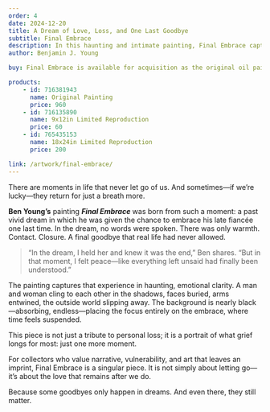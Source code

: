 ```yaml
---
order: 4
date: 2024-12-20
title: A Dream of Love, Loss, and One Last Goodbye
subtitle: Final Embrace
description: In this haunting and intimate painting, Final Embrace captures the moment of one last goodbye. Inspired by a vivid dream in which the artist embraced his late fiancée one final time, the work expresses love, grief, and closure through a powerful, wordless gesture. Set against a shadowed background, the figures dissolve into one another—timeless, suspended, and deeply human. A quiet tribute to loss and the enduring desire to hold on, even if only in a dream.
author: Benjamin J. Young

buy: Final Embrace is available for acquisition as the original oil painting or as a high-quality limited reproduction. Collectors may choose between owning the one-of-a-kind original or a museum-grade print that preserves the emotional depth and detail of the work. Both options offer a meaningful way to bring this powerful and personal piece into your collection.

products:
    - id: 716381943
      name: Original Painting
      price: 960
    - id: 716135890
      name: 9x12in Limited Reproduction
      price: 60
    - id: 765435153
      name: 18x24in Limited Reproduction
      price: 200

link: /artwork/final-embrace/
---
```


There are moments in life that never let go of us. And sometimes—if we’re lucky—they return for just a breath more.

**Ben Young’s** painting ___Final Embrace___ was born from such a moment: a past vivid dream in which he was given the chance to embrace his late fiancée one last time. In the dream, no words were spoken. There was only warmth. Contact. Closure. A final goodbye that real life had never allowed.

<!--more-->

> “In the dream, I held her and knew it was the end,” Ben shares. “But in that moment, I felt peace—like everything left unsaid had finally been understood.”

The painting captures that experience in haunting, emotional clarity. A man and woman cling to each other in the shadows, faces buried, arms entwined, the outside world slipping away. The background is nearly black—absorbing, endless—placing the focus entirely on the embrace, where time feels suspended.

This piece is not just a tribute to personal loss; it is a portrait of what grief longs for most: just one more moment.

For collectors who value narrative, vulnerability, and art that leaves an imprint, Final Embrace is a singular piece. It is not simply about letting go—it’s about the love that remains after we do.

Because some goodbyes only happen in dreams. And even there, they still matter.